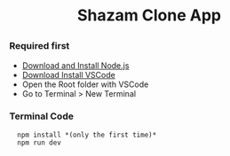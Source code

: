 # <p align="center">Shazam Clone App </p>

### Required first

- <a href="https://nodejs.org/en/download/">Download and Install Node.js</a>
- <a href="https://code.visualstudio.com/Download">Download Install VSCode</a>
- Open the Root folder with VSCode
- Go to Terminal > New Terminal

### Terminal Code

```
  npm install *(only the first time)*
  npm run dev
```
